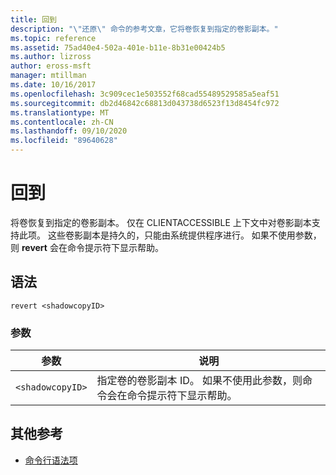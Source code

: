 ```yaml
---
title: 回到
description: "\"还原\" 命令的参考文章，它将卷恢复到指定的卷影副本。"
ms.topic: reference
ms.assetid: 75ad40e4-502a-401e-b11e-8b31e00424b5
ms.author: lizross
author: eross-msft
manager: mtillman
ms.date: 10/16/2017
ms.openlocfilehash: 3c909cec1e503552f68cad55489529585a5eaf51
ms.sourcegitcommit: db2d46842c68813d043738d6523f13d8454fc972
ms.translationtype: MT
ms.contentlocale: zh-CN
ms.lasthandoff: 09/10/2020
ms.locfileid: "89640628"
---
```

# <a name="revert"></a>回到

将卷恢复到指定的卷影副本。 仅在 CLIENTACCESSIBLE 上下文中对卷影副本支持此项。 这些卷影副本是持久的，只能由系统提供程序进行。 如果不使用参数，则 **revert** 会在命令提示符下显示帮助。

## <a name="syntax"></a>语法

```
revert <shadowcopyID>
```

### <a name="parameters"></a>参数

| 参数 | 说明 |
|--|--|
| `<shadowcopyID>` | 指定卷的卷影副本 ID。 如果不使用此参数，则命令会在命令提示符下显示帮助。 |

## <a name="additional-references"></a>其他参考

- [命令行语法项](command-line-syntax-key.md)
